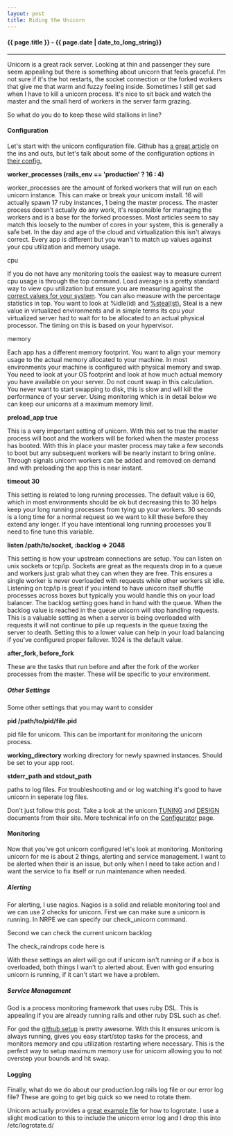 ```yaml
---
layout: post
title: Riding the Unicorn
---
```


<h4>{{ page.title }} - {{ page.date | date_to_long_string}}</h4>

<hr>

<p />
Unicorn is a great rack server.  Looking at thin and passenger they sure seem appealing but there is something about unicorn that 
feels graceful.  I'm not sure if it's the hot restarts, the socket connection or the forked workers that give me that warm and 
fuzzy feeling inside.  Sometimes I still get sad when I have to kill a unicorn process.  It's nice to sit back and watch the master 
and the small herd of workers in the server farm grazing.
<p />
So what do you do to keep these wild stallions in line?
<p />

<h4>Configuration</h4>
Let's start with the unicorn configuration file.  Github has <a href="https://github.com/blog/517-unicorn">a great article</a> on 
the ins and outs, but let's talk about some of the configuration options in <a href="https://gist.github.com/206253">their config.</a>

<p />

<strong>worker_processes (rails_env == 'production' ? 16 : 4)</strong>

<p />

worker_processes are the amount of forked workers that will run on each unicorn instance.  This can make or break your unicorn install. 
16 will actually spawn 17 ruby instances, 1 being the master process.  The master process doesn't actually do any work, it's responsible 
for managing the workers and is a base for the forked processes.  Most articles seem to say match this loosely to the number of cores in 
your system, this is generally a safe bet.  In the day and age of the cloud and virtualization this isn't always correct.  Every app is 
different but you wan't to match up values against your cpu utilization and memory usage.

<p />

cpu

<p />

If you do not have any monitoring tools the easiest way to measure current cpu usage is through the top command.  Load average is a 
pretty standard way to view cpu utilization but ensure you are measuring against the <a href="http://en.wikipedia.org/wiki/Load_(computing)"> 
correct values for your system</a>.  You can also measure with the percentage statistics in top.  You want to look at %idle(id) 
and <a href="http://blog.thinrhino.net.in/cpu-steal-time">%steal(st).</a>  Steal is a new value in virtualized environments and in simple 
terms its cpu your virtualized server had to wait for to be allocated to an actual physical processor.  The timing on this is based on
your hypervisor.

<p />

memory

<p />

Each app has a different memory footprint.  You want to align your memory usage to the actual memory allocated to your machine.  In most
environments your machine is configured with physical memory and swap.  You need to look at your OS footprint and look at how much actual 
memory you have available on your server. Do not count swap in this calculation.  You never want to start swapping to disk, this is slow
and will kill the performance of your server.  Using monitoring which is in detail below we can keep our unicorns at a maximum memory limit.

<p />

<strong>preload_app true</strong>

<p />

This is a very important setting of unicorn.  With this set to true the master process will boot and the workers will be forked when the 
master process has booted.  With this in place your master process may take a few seconds to boot but any subsequent workers will be nearly 
instant to bring online.  Through signals unicorn workers can be added and removed on demand and with preloading the app this is near instant.

<p />

<strong>timeout 30</strong>

<p />

This setting is related to long running processes.  The default value is 60, which in most environments should be ok but decreasing this to 30 
helps keep your long running processes from tying up your workers.  30 seconds is a long time for a normal request so we want to kill these 
before they extend any longer.  If you have intentional long running processes you'll need to fine tune this variable.

<p />

<strong>listen /path/to/socket, :backlog => 2048</strong>

<p />

This setting is how your upstream connections are setup.  You can listen on unix sockets or tcp/ip.  Sockets are great as the requests drop in 
to a queue and workers just grab what they can when they are free.  This ensures a single worker is never overloaded with requests while other
workers sit idle.  Listening on tcp/ip is great if you intend to have unicorn itself shuffle processes across boxes but typically you would 
handle this on your load balancer.  The backlog setting goes hand in hand with the queue.  When the backlog value is reached in the queue 
unicorn will stop handling requests.  This is a valuable setting as when a server is being overloaded with requests it will not continue to 
pile up requests in the queue taxing the server to death.  Setting this to a lower value can help in your load balancing if you've 
configured proper failover.  1024 is the default value.

<p />

<strong>after_fork, before_fork</strong>

<p />

These are the tasks that run before and after the fork of the worker processes from the master.  These will be specific to your environment.

<p />

<h5>Other Settings</h5>
Some other settings that you may want to consider

<p />

<strong>pid /path/to/pid/file.pid</strong>

<p />

pid file for unicorn. This can be important for monitoring the unicorn process.

<p />

<strong>working_directory</strong>
working directory for newly spawned instances.  Should be set to your app root.

<p />

<strong>stderr_path and stdout_path</strong>

<p />

paths to log files.  For troubleshooting and or log watching it's good to have unicorn in seperate log files.

<p />

Don't just follow this post.  Take a look at the unicorn <a href="http://unicorn.bogomips.org/TUNING.html">TUNING</a> and 
<a href="http://unicorn.bogomips.org/DESIGN.html">DESIGN</a> documents from their site.  More technical info on the 
<a href="http://unicorn.bogomips.org/Unicorn/Configurator.html">Configurator</a> page.

<p />

<h4>Monitoring</h4>
Now that you've got unicorn configured let's look at monitoring.  Monitoring unicorn for me is about 2 things, alerting and service management.  
I want to be alerted when their is an issue, but only when I need to take action and I want the service to fix itself or run maintenance when 
needed.

<p />

<h5>Alerting</h5>
For alerting, I use nagios.  Nagios is a solid and reliable monitoring tool and we can use 2 checks for unicorn.  First we can make sure
a unicorn is running.  In NRPE we can specify our check_unicorn command.

<script src="https://gist.github.com/1480080.js"> </script>

Second we can check the current unicorn backlog

<script src="https://gist.github.com/1480086.js"> </script>

The check_raindrops code here is

<script src="https://gist.github.com/1480096.js"> </script>

With these settings an alert will go out if unicorn isn't running or if a box is overloaded, both things I wan't to alerted about.  Even 
with god ensuring unicorn is running, if it can't start we have a problem.

<p />

<h5>Service Management</h5>
God is a process monitoring framework that uses ruby DSL.  This is appealing if you are already running rails and other ruby DSL such as chef.

<p />
For god the <a href="https://github.com/blog/519-unicorn-god">github setup</a> is pretty awesome.  With this it ensures unicorn is always running, 
gives you easy start/stop tasks for the process, and monitors memory and cpu utilization restarting where necessary.  This is the perfect way 
to setup maximum memory use for unicorn allowing you to not overstep your bounds and hit swap.

<p />

<h4>Logging</h4>
Finally, what do we do about our production.log rails log file or our error log file?  These are going to get big quick so we need to rotate them.

<p />
Unicorn actually provides a <a href="http://unicorn.bogomips.org/examples/logrotate.conf">great example file</a> for how to logrotate.  I use a 
slight modication to this to include the unicorn error log and I drop this into /etc/logrotate.d/

<script src="https://gist.github.com/1480137.js"> </script>

<p />

